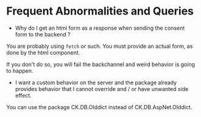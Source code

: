 ﻿# Frequent Abnormalities and Queries

- Why do I get an html form as a response when sending the consent form to the backend ?

You are probably using `fetch` or such. You must provide an actual form, as done by the html component.

If you don't do so, you will fail the backchannel and weird behavior is going to happen.

- I want a custom behavior on the server and the package already provides behavior that I cannot override and / or have unwanted side effect.

You can use the package CK.DB.OIddict instead of CK.DB.AspNet.OIddict.
